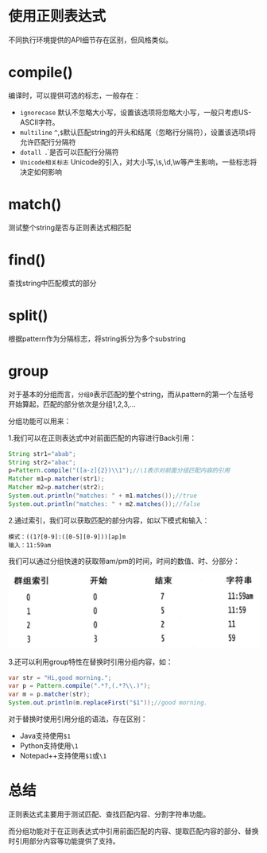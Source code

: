 # 使用正则表达式
不同执行环境提供的API细节存在区别，但风格类似。

# compile()
编译时，可以提供可选的标志，一般存在：
- `ignorecase` 默认不忽略大小写，设置该选项将忽略大小写，一般只考虑US-ASCII字符。
- `multiline` `^`,`$`默认匹配string的开头和结尾（忽略行分隔符），设置该选项`$`将允许匹配行分隔符
- `dotall `.`是否可以匹配行分隔符
- `Unicode相关标志` Unicode的引入，对大小写,\s,\d,\w等产生影响，一些标志将决定如何影响

# match()
测试整个string是否与正则表达式相匹配

# find()
查找string中匹配模式的部分

# split()
根据pattern作为分隔标志，将string拆分为多个substring

# group
对于基本的分组而言，`分组0`表示匹配的整个string，而从pattern的第一个左括号开始算起，匹配的部分依次是分组1,2,3,...

分组功能可以用来：

1.我们可以在正则表达式中对前面匹配的内容进行Back引用：

```java
String str1="abab";
String str2="abac";
p=Pattern.compile("([a-z]{2})\\1");//\1表示对前面分组匹配内容的引用
Matcher m1=p.matcher(str1);
Matcher m2=p.matcher(str2);
System.out.println("matches: " + m1.matches());//true
System.out.println("matches: " + m2.matches());//false
```

2.通过索引，我们可以获取匹配的部分内容，如以下模式和输入：

```
模式：((1?[0-9]:([0-5][0-9]))[ap]m
输入：11:59am
```

我们可以通过分组快速的获取带am/pm的时间，时间的数值、时、分部分：

![](_v_images/20200412113036650_14156.png)

3.还可以利用group特性在替换时引用分组内容，如：
```java
var str = "Hi,good morning.";
var p = Pattern.compile(".*?,(.*?\\.)");
var m = p.matcher(str);
System.out.println(m.replaceFirst("$1"));//good morning.
```
对于替换时使用引用分组的语法，存在区别：
- Java支持使用`$1`
- Python支持使用`\1`
- Notepad++支持使用`$1`或`\1`

# 总结
正则表达式主要用于测试匹配、查找匹配内容、分割字符串功能。

而分组功能对于在正则表达式中引用前面匹配的内容、提取匹配内容的部分、替换时引用部分内容等功能提供了支持。
